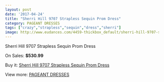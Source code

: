 ```yaml
---
layout: post
date: '2017-04-24'
title: "Sherri Hill 9707 Strapless Sequin Prom Dress"
category: PAGEANT DRESSES
tags: ["crazy","strapless","sequin","dress","sherri"]
image: http://www.eudances.com/4459-thickbox_default/sherri-hill-9707-strapless-sequin-prom-dress.jpg
---
```

Sherri Hill 9707 Strapless Sequin Prom Dress

On Sales: **$530.99**
<a href="https://www.eudances.com/en/pageant-dresses/1489-sherri-hill-9707-strapless-sequin-prom-dress.html"><amp-img layout="responsive" width="600" height="600" src="//www.eudances.com/4459-thickbox_default/sherri-hill-9707-strapless-sequin-prom-dress.jpg" alt="Sherri Hill 9707 Strapless Sequin Prom Dress 0" /></a>
<a href="https://www.eudances.com/en/pageant-dresses/1489-sherri-hill-9707-strapless-sequin-prom-dress.html"><amp-img layout="responsive" width="600" height="600" src="//www.eudances.com/4462-thickbox_default/sherri-hill-9707-strapless-sequin-prom-dress.jpg" alt="Sherri Hill 9707 Strapless Sequin Prom Dress 1" /></a>
<a href="https://www.eudances.com/en/pageant-dresses/1489-sherri-hill-9707-strapless-sequin-prom-dress.html"><amp-img layout="responsive" width="600" height="600" src="//www.eudances.com/4461-thickbox_default/sherri-hill-9707-strapless-sequin-prom-dress.jpg" alt="Sherri Hill 9707 Strapless Sequin Prom Dress 2" /></a>
<a href="https://www.eudances.com/en/pageant-dresses/1489-sherri-hill-9707-strapless-sequin-prom-dress.html"><amp-img layout="responsive" width="600" height="600" src="//www.eudances.com/4460-thickbox_default/sherri-hill-9707-strapless-sequin-prom-dress.jpg" alt="Sherri Hill 9707 Strapless Sequin Prom Dress 3" /></a>

Buy it: [Sherri Hill 9707 Strapless Sequin Prom Dress](https://www.eudances.com/en/pageant-dresses/1489-sherri-hill-9707-strapless-sequin-prom-dress.html "Sherri Hill 9707 Strapless Sequin Prom Dress")

View more: [PAGEANT DRESSES](https://www.eudances.com/en/16-pageant-dresses "PAGEANT DRESSES")
